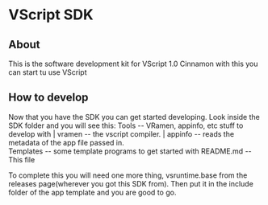 # VScript SDK

## About
This is the software development kit for VScript 1.0 Cinnamon with this you can start tu use VScript


## How to develop
Now that you have the SDK you can get started developing.
Look inside the SDK folder and you will see this:
  Tools -- VRamen, appinfo, etc stuff to develop with
    | vramen -- the vscript compiler.
    | appinfo -- reads the metadata of the app file passed in.  
  Templates -- some template programs to get started with
  README.md -- This file

To complete this you will need one more thing, vsruntime.base from the releases page(wherever you got this SDK from). Then put it in the include folder of the app template and you are good to go.
